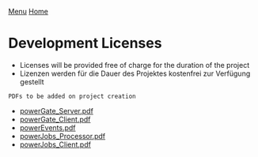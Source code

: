 [Menu](../README.md) [Home](./home.md)
# Development Licenses

- Licenses will be provided free of charge for the duration of the project
- Lizenzen werden für die Dauer des Projektes kostenfrei zur Verfügung gestellt 

`PDFs to be added on project creation`

+ [powerGate_Server.pdf]()
+ [powerGate_Client.pdf]()
+ [powerEvents.pdf]()
+ [powerJobs_Processor.pdf]()
+ [powerJobs_Client.pdf]()
